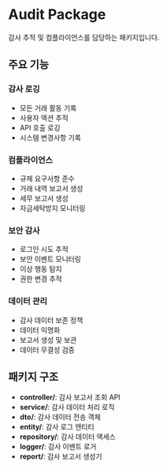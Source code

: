 # Audit Package

감사 추적 및 컴플라이언스를 담당하는 패키지입니다.

## 주요 기능

### 감사 로깅
- 모든 거래 활동 기록
- 사용자 액션 추적
- API 호출 로깅
- 시스템 변경사항 기록

### 컴플라이언스
- 규제 요구사항 준수
- 거래 내역 보고서 생성
- 세무 보고서 생성
- 자금세탁방지 모니터링

### 보안 감사
- 로그인 시도 추적
- 보안 이벤트 모니터링
- 이상 행동 탐지
- 권한 변경 추적

### 데이터 관리
- 감사 데이터 보존 정책
- 데이터 익명화
- 보고서 생성 및 보관
- 데이터 무결성 검증

## 패키지 구조

- **controller/**: 감사 보고서 조회 API
- **service/**: 감사 데이터 처리 로직
- **dto/**: 감사 데이터 전송 객체
- **entity/**: 감사 로그 엔티티
- **repository/**: 감사 데이터 액세스
- **logger/**: 감사 이벤트 로거
- **report/**: 감사 보고서 생성기